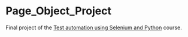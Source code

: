 # Page_Object_Project

Final project of the [Test automation using Selenium and Python](https://stepik.org/course/575/promo) course.

